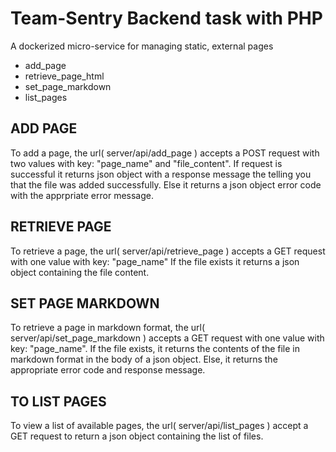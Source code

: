 # Team-Sentry Backend task with PHP

A dockerized micro-service for managing static, external pages
- add_page
- retrieve_page_html
- set_page_markdown
- list_pages

## ADD PAGE

To add a page, the url( server/api/add_page ) accepts a POST request with two values with key: "page_name" and "file_content".
If request is successful it returns json object with a response message the telling you that the file was added successfully.
Else it returns a json object error code with the apprpriate error message.

## RETRIEVE PAGE 

To retrieve a page, the url( server/api/retrieve_page ) accepts a GET request with one value with key: "page_name"
If the file exists it returns a json object containing the file content.

## SET PAGE MARKDOWN

To retrieve a page in markdown format, the url( server/api/set_page_markdown ) accepts a GET request with one value with key: "page_name".
If the file exists, it returns the contents of the file in markdown format in the body of a json object.
Else, it returns the appropriate error code and response message.

## TO LIST PAGES

To view a list of available pages, the url( server/api/list_pages ) accept a GET request to return a json object containing the list of files.
